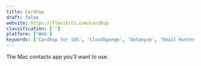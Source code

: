 ```yaml
---
title: Cardhop
draft: false 
website: https://flexibits.com/cardhop
classification: ['']
platform: ['Web']
keywords: ['Cardhop for iOS', 'CloudSponge', 'Datanyze', 'Email Hunter for Chrome', 'EmailMatcher', 'Friendly Reminder', 'FullContact Card Reader', 'Google Contacts Map', 'Grabby', 'Highlight', 'Hunter', 'Hypothes.is', 'Leadfeeder', 'LookFor', 'MyLines', 'Peanut', 'ScreenToGif', 'Swarmly']
---
```

The Mac contacts app you'll want to use.
